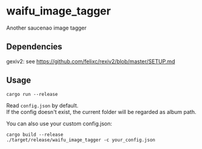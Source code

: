 # waifu_image_tagger

Another saucenao image tagger

## Dependencies

gexiv2: see https://github.com/felixc/rexiv2/blob/master/SETUP.md

## Usage

```
cargo run --release
```

Read `config.json` by default.  
If the config doesn't exist, the current folder will be regarded as album path.

You can also use your custom config.json:

```
cargo build --release
./target/release/waifu_image_tagger -c your_config.json
```
